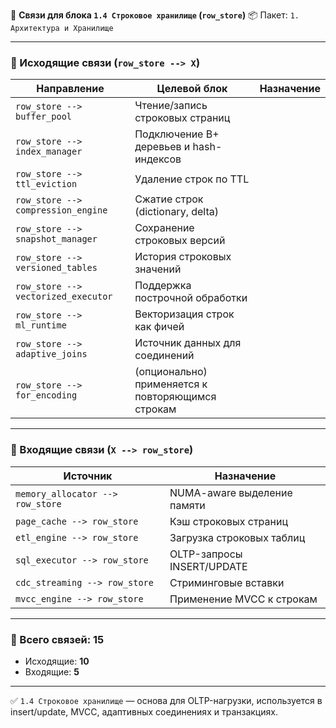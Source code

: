 🔗 **Связи для блока `1.4 Строковое хранилище` (`row_store`)**
📦 Пакет: `1. Архитектура и Хранилище`

---

### 🔻 Исходящие связи (`row_store --> X`)

| Направление                         | Целевой блок                                      | Назначение |
| ----------------------------------- | ------------------------------------------------- | ---------- |
| `row_store --> buffer_pool`         | Чтение/запись строковых страниц                   |            |
| `row_store --> index_manager`       | Подключение B+ деревьев и hash-индексов           |            |
| `row_store --> ttl_eviction`        | Удаление строк по TTL                             |            |
| `row_store --> compression_engine`  | Сжатие строк (dictionary, delta)                  |            |
| `row_store --> snapshot_manager`    | Сохранение строковых версий                       |            |
| `row_store --> versioned_tables`    | История строковых значений                        |            |
| `row_store --> vectorized_executor` | Поддержка построчной обработки                    |            |
| `row_store --> ml_runtime`          | Векторизация строк как фичей                      |            |
| `row_store --> adaptive_joins`      | Источник данных для соединений                    |            |
| `row_store --> for_encoding`        | (опционально) применяется к повторяющимся строкам |            |

---

### 🔺 Входящие связи (`X --> row_store`)

| Источник                         | Назначение                  |
| -------------------------------- | --------------------------- |
| `memory_allocator --> row_store` | NUMA-aware выделение памяти |
| `page_cache --> row_store`       | Кэш строковых страниц       |
| `etl_engine --> row_store`       | Загрузка строковых таблиц   |
| `sql_executor --> row_store`     | OLTP-запросы INSERT/UPDATE  |
| `cdc_streaming --> row_store`    | Стриминговые вставки        |
| `mvcc_engine --> row_store`      | Применение MVCC к строкам   |

---

### 🧩 Всего связей: **15**

* Исходящие: **10**
* Входящие: **5**

---

✅ `1.4 Строковое хранилище` — основа для OLTP-нагрузки, используется в insert/update, MVCC, адаптивных соединениях и транзакциях.
